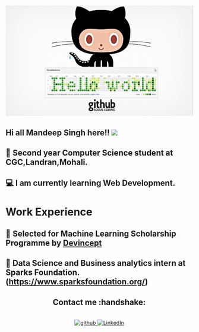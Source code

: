 <img src="https://raw.githubusercontent.com/Sourav61/Sourav61/main/OIP.jpg">

## Hi all Mandeep Singh here!! <img src="https://cdn-icons.flaticon.com/png/128/4191/premium/4191141.png?token=exp=1650464997~hmac=09465f7b85dfded95ef8d12e174a6c72" style="max-width:10%;">
## :house_with_garden: Second year Computer Science student at CGC,Landran,Mohali.
## :computer: I am currently learning  Web Development.

# Work Experience
## 🏢 Selected for Machine Learning Scholarship Programme by [Devincept](https://devincept.tech/)
## 🏢 Data Science and Business analytics intern at Sparks Foundation.(https://www.sparksfoundation.org/)

<h2 align="center">Contact me :handshake:</h2>
<p align="center">
<a href="https://github.com/mandy-1">
<br />
<img src="https://camo.githubusercontent.com/b2d1ae072c968dbeaf2232f0e1071ae5a7b218b11caec1ae5c69c10ef370a3cc/68747470733a2f2f696d672e736869656c64732e696f2f62616467652f6769746875622d2532333234323932652e7376673f267374796c653d666f722d7468652d6261646765266c6f676f3d676974687562266c6f676f436f6c6f723d7768697465" alt="github" data-canonical-src="https://img.shields.io/badge/github-%2324292e.svg?&amp;style=for-the-badge&amp;logo=github&amp;logoColor=white" style="max-width:100%;">
</a>

<a href="https://www.linkedin.com/in/mandeep-singh-759340212" rel="nofollow">
<img alt="LinkedIn" src="https://camo.githubusercontent.com/8bb7c1de40aadb0d8eede2add7716932344b30235088d239831fe0e884de8f82/68747470733a2f2f696d672e736869656c64732e696f2f62616467652f6c696e6b6564696e2532302d2532333030373742352e7376673f267374796c653d666f722d7468652d6261646765266c6f676f3d6c696e6b6564696e266c6f676f436f6c6f723d7768697465" data-canonical-src="https://img.shields.io/badge/linkedin%20-%230077B5.svg?&amp;style=for-the-badge&amp;logo=linkedin&amp;logoColor=white" style="max-width:100%;">
</a>

</p>

